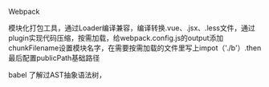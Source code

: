Webpack

模块化打包工具，通过Loader编译兼容，编译转换.vue、.jsx、.less文件，通过plugin实现代码压缩，按需加载，给webpack.config.js的output添加chunkFilename设置模块名字，在需要按需加载的文件里写上impot（'./b'）.then 最后配置publicPath基础路径

babel 了解过AST抽象语法树，